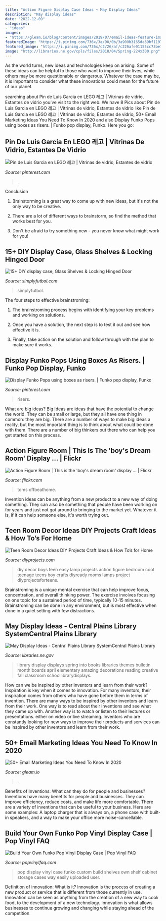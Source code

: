 ```yaml
---
title: "Action Figure Display Case Ideas ~ May Display Ideas"
description: "May display ideas"
date: "2022-12-09"
categories:
- "ideas"
images:
- "https://gleam.io/blog/content/images/2019/07/email-ideas-feature-image-1.jpg"
featuredImage: "https://i.pinimg.com/736x/3a/90/0b/3a900b3165da39bf119715d17240defc.jpg"
featured_image: "https://i.pinimg.com/736x/c2/26/af/c226afe01155cc73be1de4057128f693.jpg"
image: "http://libraries.ne.gov/cpls/files/2018/04/Spring-224x300.png"
---
```



As the world turns, new ideas and technologies keep on arising. Some of these ideas can be helpful to those who want to improve their lives, while others may be more questionable or dangerous. Whatever the case may be, it is important to consider what these innovations could mean for the future of our planet.

	

		
searching about Pin de Luis Garcia en LEGO 레고 | Vitrinas de vidrio, Estantes de vidrio you've visit to the right web. We have 8 Pics about Pin de Luis Garcia en LEGO 레고 | Vitrinas de vidrio, Estantes de vidrio like Pin de Luis Garcia en LEGO 레고 | Vitrinas de vidrio, Estantes de vidrio, 50+ Email Marketing Ideas You Need To Know In 2020 and also Display Funko Pops using boxes as risers. | Funko pop display, Funko. Here you go:
		
    
## Pin De Luis Garcia En LEGO 레고 | Vitrinas De Vidrio, Estantes De Vidrio

<img loading=lazy src="https://i.pinimg.com/736x/3a/90/0b/3a900b3165da39bf119715d17240defc.jpg" onerror="this.onerror=null;this.src='https://tse4.mm.bing.net/th?id=OIP.puMIEaPZGH75XMQoDdKl5gHaJ4&amp;pid=15.1';" alt="Pin de Luis Garcia en LEGO 레고 | Vitrinas de vidrio, Estantes de vidrio">

_Source: pinterest.com_

>. 

	

Conclusion
1. Brainstorming is a great way to come up with new ideas, but it's not the only way to be creative.
2. There are a lot of different ways to brainstorm, so find the method that works best for you.

3. Don't be afraid to try something new - you never know what might work for you!

    
## 15+ DIY Display Case, Glass Shelves &amp; Locking Hinged Door

<img loading=lazy src="https://simplyfutbol.com/wp-content/uploads/2018/02/word-image-15.jpeg" onerror="this.onerror=null;this.src='https://tse4.mm.bing.net/th?id=OIP.ZU__KaDS7AokQj3PxiQrUQHaFj&amp;pid=15.1';" alt="15+ DIY display case, Glass Shelves &amp; Locking Hinged Door">

_Source: simplyfutbol.com_

>simplyfutbol. 

	

The four steps to effective brainstroming:
1. The brainstroming process begins with identifying your key problems and working on solutions.
2. Once you have a solution, the next step is to test it out and see how effective it is.

3. Finally, take action on the solution and follow through with the plan to make sure it works.

    
## Display Funko Pops Using Boxes As Risers. | Funko Pop Display, Funko

<img loading=lazy src="https://i.pinimg.com/736x/c2/26/af/c226afe01155cc73be1de4057128f693.jpg" onerror="this.onerror=null;this.src='https://tse2.mm.bing.net/th?id=OIP.FYzHj1ZapWUH0ubN32peNQHaJ3&amp;pid=15.1';" alt="Display Funko Pops using boxes as risers. | Funko pop display, Funko">

_Source: pinterest.com_

>risers. 

	

What are big ideas?
Big Ideas are ideas that have the potential to change the world. They can be small or large, but they all have one thing in common: they are big. There are a number of ways to make big ideas a reality, but the most important thing is to think about what could be done with them. There are a number of big thinkers out there who can help you get started on this process.

    
## Action Figure Room | This Is The &#039;boy&#039;s Dream Room&#039; Display … | Flickr

<img loading=lazy src="https://c2.staticflickr.com/4/3002/2989009812_7ecff8dd6f_z.jpg?zz=1" onerror="this.onerror=null;this.src='https://tse4.mm.bing.net/th?id=OIP.3WiY2ZY5tD5bYRNHO4ZvZQAAAA&amp;pid=15.1';" alt="Action Figure Room | This is the &#039;boy&#039;s dream room&#039; display … | Flickr">

_Source: flickr.com_

>toms offbeathome. 

	

Invention ideas can be anything from a new product to a new way of doing something. They can also be something that people have been working on for years and just not got around to bringing to the market yet. Whatever it is, if it can help someone else, it's worth trying out.

    
## Teen Room Decor Ideas DIY Projects Craft Ideas &amp; How To’s For Home

<img loading=lazy src="https://diyprojects.com/wp-content/uploads/2015/08/Easy-DIY-Teen-Room-Decor-Ideas-for-Boys-Action-Figure-Lamp.jpg" onerror="this.onerror=null;this.src='https://tse4.mm.bing.net/th?id=OIP.dINoAydkVOoR4FrrQ_tzHQHaO8&amp;pid=15.1';" alt="Teen Room Decor Ideas DIY Projects Craft Ideas &amp; How To’s for Home">

_Source: diyprojects.com_

>diy decor boys teen easy lamp projects action figure bedroom cool teenage teens boy crafts diyready rooms lamps project diyprojectsforteens. 

	

Brainstroming is a unique mental exercise that can help improve focus, concentration, and overall thinking power. The exercise involves focusing on one topic for a sustained period of time, typically 10-15 minutes. Brainstroming can be done in any environment, but is most effective when done in a quiet setting with few distractions.

    
## May Display Ideas - Central Plains Library SystemCentral Plains Library

<img loading=lazy src="http://libraries.ne.gov/cpls/files/2018/04/Spring-224x300.png" onerror="this.onerror=null;this.src='https://tse3.mm.bing.net/th?id=OIP.2UeQ8A0hnghXpdH7Fb7K-QAAAA&amp;pid=15.1';" alt="May Display Ideas - Central Plains Library SystemCentral Plains Library">

_Source: libraries.ne.gov_

>library display displays spring into books libraries themes bulletin month boards april elementary amazing decorations reading creative fall classroom schoollibrarydisplays. 

	

How can we be inspired by other inventors and learn from their work?
Inspiration is key when it comes to innovation. For many inventors, their inspiration comes from others who have gone before them in terms of invention. There are many ways to be inspired by other inventors and learn from their work. One way is to read about their inventions and see what they came up with. Another way is to watch or listen to their lectures or presentations. either on video or live streaming. Inventors who are constantly looking for new ways to improve their products and services can be inspired by other inventors and learn from their work.

    
## 50+ Email Marketing Ideas You Need To Know In 2020

<img loading=lazy src="https://gleam.io/blog/content/images/2019/07/email-ideas-feature-image-1.jpg" onerror="this.onerror=null;this.src='https://tse2.mm.bing.net/th?id=OIP.yiInaXeX36b_U1ea7Iw7gQHaDt&amp;pid=15.1';" alt="50+ Email Marketing Ideas You Need To Know In 2020">

_Source: gleam.io_

>. 

	

Benefits of Inventions: What can they do for people and businesses?
Inventions have many benefits for people and businesses. They can improve efficiency, reduce costs, and make life more comfortable. There are a variety of inventions that can be useful to your business. Here are some examples: A laptop charger that is always on, a phone case with built-in speakers, and a way to make your office more noise-cancellable.

    
## Build Your Own Funko Pop Vinyl Display Case | Pop Vinyl FAQ

<img loading=lazy src="https://popvinylfaq.com/wp-content/uploads/2017/02/Custom-Funko-Pop-Vinyl-Display-Case-1.jpg" onerror="this.onerror=null;this.src='https://tse4.mm.bing.net/th?id=OIP.Sqbfqupt-XUYBrzR14l4XAHaJ4&amp;pid=15.1';" alt="Build Your Own Funko Pop Vinyl Display Case | Pop Vinyl FAQ">

_Source: popvinylfaq.com_

>pop display vinyl case funko custom build shelves own shelf cabinet storage cases way easily uploaded user. 

	

Definition of innovation: What is it?
Innovation is the process of creating a new product or service that is different from those currently in use. Innovation can be seen as anything from the creation of a new way to cook food, to the development of a new technology. Innovation is what allows businesses to continue growing and changing while staying ahead of the competition.

